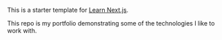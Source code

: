This is a starter template for [Learn Next.js](https://nextjs.org/learn).

This repo is my portfolio demonstrating some of the technologies I like to work with.
